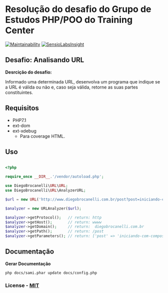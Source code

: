 # Resolução do desafio do Grupo de Estudos PHP/POO do Training Center

[![Maintainability](https://api.codeclimate.com/v1/badges/d8d74fd06dd9e4f2f555/maintainability)](https://codeclimate.com/github/Diego-Brocanelli/resolucao-desafio-php-studies-training-center-dojopuzzles.com-analisando-urls/maintainability)
[![SensioLabsInsight](https://insight.sensiolabs.com/projects/6424e00b-3154-4716-bc25-03eec84e87dd/big.png)](https://insight.sensiolabs.com/projects/6424e00b-3154-4716-bc25-03eec84e87dd)

## Desafio: Analisando URL

**Desrcição do desafio:**

Informado uma determinada URL, desenvolva um programa que indique se a URL é válida ou não e, caso seja válida, retorne as suas partes constituintes.

## Requisitos

- PHP7.1
- ext-dom
- ext-xdebug
    - Para coverage HTML.

## Uso

```php

<?php 

require_once __DIR__.'/vendor/autoload.php';

use DiegoBrocanelli\URL\URL;
use DiegoBrocanelli\URL\AnalyzerURL;

$url = new URL('http://www.diegobrocanelli.com.br/post?post=iniciando-com-composer');

$analyzer = new URLAnalyzer($url);

$analyzer->getProtocol();   // return: http 
$analyzer->getHost();       // return: wwww 
$analyzer->getDomain();     // return:  diegobrocanelli.com.br
$analyzer->getPath();       // return: /post
$analyzer->getParameters(); // return: ['post' => 'iniciando-com-composer'] 

```

## Documentação

**Gerar Documentação**

```
php docs/sami.phar update docs/config.php
```

### License - [MIT](https://github.com/Diego-Brocanelli/resolucao-desafio-php-studies-training-center-dojopuzzles.com-analisando-urls/blob/master/LICENSE)
